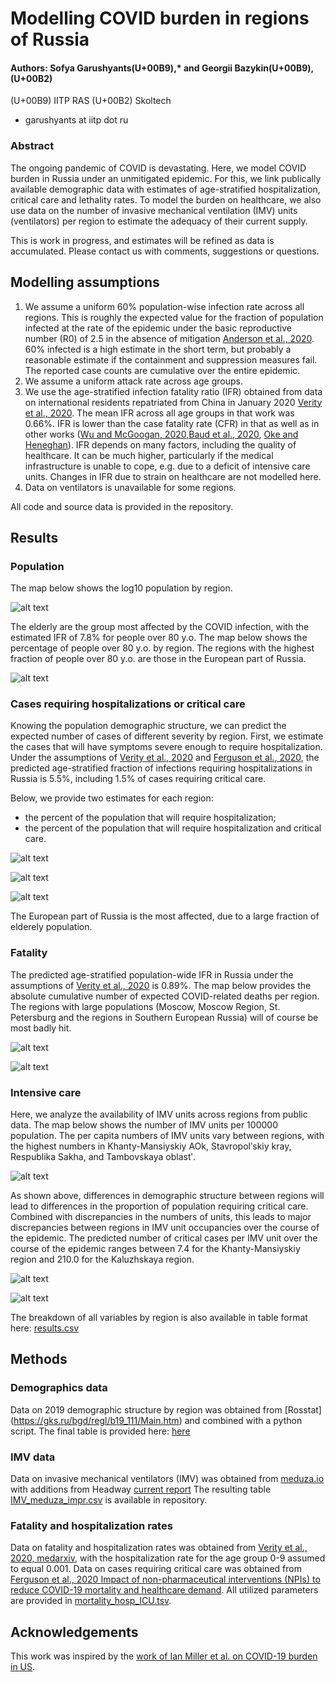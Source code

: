 # Modelling COVID burden in regions of Russia
#### Authors: Sofya Garushyants(U+00B9),* and Georgii Bazykin(U+00B9),(U+00B2)
(U+00B9) IITP RAS
(U+00B2) Skoltech
* garushyants at iitp dot ru


### Abstract

The ongoing pandemic of COVID is devastating. Here, we model COVID burden in Russia under an unmitigated epidemic. For this, we link publically available demographic data with estimates of age-stratified hospitalization, critical care and lethality rates. To model the burden on healthcare, we also use data on the number of invasive mechanical ventilation (IMV) units (ventilators) per region to estimate the adequacy of their current supply. 

This is work in progress, and estimates will be refined as data is accumulated. Please contact us with comments, suggestions or questions.

## Modelling assumptions
1. We assume a uniform 60% population-wise infection rate across all regions. This is roughly the expected value for the fraction of population infected at the rate of the epidemic under the basic reproductive number (R0) of 2.5 in the absence of mitigation [Anderson et al., 2020](https://www.thelancet.com/journals/lancet/article/PIIS0140-6736(20)30567-5/fulltext). 60% infected is a high estimate in the short term, but probably a reasonable estimate if the containment and suppression measures fail. The reported case counts are cumulative over the entire epidemic.
2. We assume a uniform attack rate across age groups.
3. We use the age-stratified infection fatality ratio (IFR) obtained from data on international residents repatriated from China in January 2020 [Verity et al., 2020](https://www.medrxiv.org/content/10.1101/2020.03.09.20033357v1.full.pdf). The mean IFR across all age groups in that work was 0.66%. IFR is lower than the case fatality rate (CFR) in that as well as in other works ([Wu and McGoogan, 2020](https://jamanetwork.com/journals/jama/fullarticle/2762130?guestAccessKey=bdcca6fa-a48c-4028-8406-7f3d04a3e932&utm_source=For_The_Media&utm_medium=referral&utm_campaign=ftm_links&utm_content=tfl&utm_term=022420&mod=article_inline),[Baud et al., 2020](https://www.thelancet.com/journals/laninf/article/PIIS1473-3099(20)30195-X/fulltext), [Oke and Heneghan](https://www.cebm.net/global-covid-19-case-fatality-rates/)). IFR depends on many factors, including the quality of healthcare. It can be much higher, particularly if the medical infrastructure is unable to cope, e.g. due to a deficit of intensive care units. Changes in IFR due to strain on healthcare are not modelled here.
4. Data on ventilators is unavailable for some regions.

All code and source data is provided in the repository.

## Results
### Population 

The map below shows the log10 population by region.

![alt text](https://github.com/garushyants/covid19_russia_mapping/blob/master/Figures/Fig0population.png)

The elderly are the group most affected by the COVID infection, with the estimated IFR of 7.8% for people over 80 y.o. The map below shows the percentage of people over 80 y.o. by region. The regions with the highest fraction of people over 80 y.o. are those in the European part of Russia.

![alt text](https://github.com/garushyants/covid19_russia_mapping/blob/master/Figures/Fig1perc80.png)

### Cases requiring hospitalizations or critical care

Knowing the population demographic structure, we can predict the expected number of cases of different severity by region. First, we estimate the cases that will have symptoms severe enough to require hospitalization. Under the assumptions of [Verity et al., 2020](https://www.medrxiv.org/content/10.1101/2020.03.09.20033357v1.full.pdf) and [Ferguson et al., 2020](https://www.imperial.ac.uk/media/imperial-college/medicine/sph/ide/gida-fellowships/Imperial-College-COVID19-NPI-modelling-16-03-2020.pdf), the predicted age-stratified fraction of infections requiring hospitalizations in Russia is 5.5%, including 1.5% of cases requiring critical care.

Below, we provide two estimates for each region:
- the percent of the population that will require hospitalization;
- the percent of the population that will require hospitalization and critical care.

![alt text](https://github.com/garushyants/covid19_russia_mapping/blob/master/Figures/Fig3hospitalized.png)

![alt text](https://github.com/garushyants/covid19_russia_mapping/blob/master/Figures/Fig4critical.png)

![alt text](https://github.com/garushyants/covid19_russia_mapping/blob/master/Figures/Table1.png)

The European part of Russia is the most affected, due to a large fraction of elderely population.


### Fatality 
The predicted age-stratified population-wide IFR in Russia under the assumptions of [Verity et al., 2020](https://www.medrxiv.org/content/10.1101/2020.03.09.20033357v1.full.pdf) is 0.89%. The map below provides the absolute cumulative number of expected COVID-related deaths per region. The regions with large populations (Moscow, Moscow Region, St. Petersburg and the regions in Southern European Russia) will of course be most badly hit. 

![alt text](https://github.com/garushyants/covid19_russia_mapping/blob/master/Figures/Fig2mortality.png)

![alt text](https://github.com/garushyants/covid19_russia_mapping/blob/master/Figures/Table2.png)

### Intensive care

Here, we analyze the availability of IMV units across regions from public data. The map below shows the number of IMV units per 100000 population. The per capita numbers of IMV units vary between regions, with the highest numbers in Khanty-Mansiyskiy AOk, Stavropolʹskiy kray, Respublika Sakha, and Tambovskaya oblastʹ.

![alt text](https://github.com/garushyants/covid19_russia_mapping/blob/master/Figures/Fig5IMVper100000.png)

As shown above, differences in demographic structure between regions will lead to differences in the proportion of population requiring critical care. Combined with discrepancies in the numbers of units, this leads to major discrepancies between regions in IMV unit occupancies over the course of the epidemic. The predicted number of critical cases per IMV unit over the course of the epidemic ranges between 7.4 for the Khanty-Mansiyskiy region and 210.0 for the Kaluzhskaya region. 

![alt text](https://github.com/garushyants/covid19_russia_mapping/blob/master/Figures/Fig6CasesperIMV.png)

![alt text](https://github.com/garushyants/covid19_russia_mapping/blob/master/Figures/Table3.png)

The breakdown of all variables by region is also available in table format here: [results.csv](https://github.com/garushyants/covid19_russia_mapping/blob/master/results.csv)

## Methods
### Demographics data
Data on 2019 demographic structure by region was obtained from [Rosstat] (https://gks.ru/bgd/regl/b19_111/Main.htm) and combined with a python script.
The final table is provided here:  [here](https://github.com/garushyants/covid19_russia_mapping/blob/master/rosstat_combined.tsv)

### IMV data
Data on invasive mechanical ventilators (IMV) was obtained from [meduza.io](#https://meduza.io/feature/2020/03/20/v-italii-iz-za-koronavirusa-katastroficheski-ne-hvataet-apparatov-ivl-v-rossii-ih-gorazdo-bolshe-no-eto-ne-znachit-chto-my-luchshe-gotovy-k-epidemii) with additions from Headway [current report](https://www.hwcompany.ru/blog/expert/nali4ie_apparatov_ivl_na_22_03_2020)
The resulting table [IMV_meduza_impr.csv](https://github.com/garushyants/covid19_russia_mapping/blob/master/IMV_meduza_impr.csv) is available in repository.

### Fatality and hospitalization rates
Data on fatality and hospitalization rates was obtained from [Verity et al., 2020, medarxiv](https://www.medrxiv.org/content/10.1101/2020.03.09.20033357v1.full.pdf), with the hospitalization rate for the age group 0-9 assumed to equal 0.001. Data on cases requiring critical care was obtained from [Ferguson et al., 2020 Impact of non-pharmaceutical interventions (NPIs) to reduce COVID-19 mortality and healthcare demand](https://www.imperial.ac.uk/media/imperial-college/medicine/sph/ide/gida-fellowships/Imperial-College-COVID19-NPI-modelling-16-03-2020.pdf). 
All utilized parameters are provided in [mortality_hosp_ICU.tsv](https://github.com/garushyants/covid19_russia_mapping/blob/master/mortality_hosp_ICU.tsv).

## Acknowledgements
This work was inspired by the [work of Ian Miller et al. on COVID-19 burden in US](https://github.com/ianfmiller/covid19-burden-mapping/blob/master/README.md).


